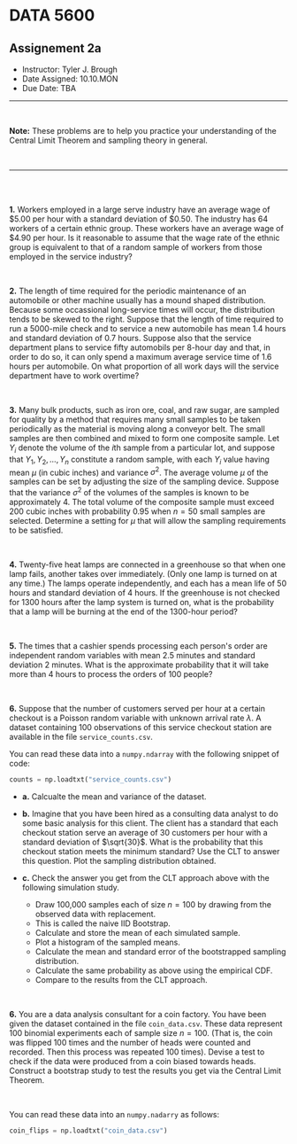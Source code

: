 # __DATA 5600__

## __Assignement 2a__


* Instructor: Tyler J. Brough
* Date Assigned: 10.10.MON
* Due Date: TBA
---

<br>


__Note:__ These problems are to help you practice your understanding of the Central Limit Theorem and sampling theory in general. 

<br>

---

<br>
<br>

__1.__ Workers employed in a large serve industry have an average wage of $\$5.00$ per hour with a standard deviation of $\$0.50$. The industry has 64 workers of a certain ethnic group. These workers have an average wage of $\$4.90$ per hour. Is it reasonable to assume that the wage rate of the ethnic group is equivalent to that of a random sample of workers from those employed in the service industry? 


<br>

__2.__ The length of time required for the periodic maintenance of an automobile or other machine usually has a mound shaped distribution. Because some occassional long-service times will occur, the distribution tends to be skewed to the right. Suppose that the length of time required to run a 5000-mile check and to service a new automobile has mean 1.4 hours and standard deviation of 0.7 hours. Suppose also that the service department plans to service fifty automobils per 8-hour day and that, in order to do so, it can only spend a maximum average service time of 1.6 hours per automobile. On what proportion of all work days will the service department have to work overtime?

<br>

__3.__ Many bulk products, such as iron ore, coal, and raw sugar, are sampled for quality by a method that requires many small samples to be taken periodically as the material is moving along a conveyor belt. The small samples are then combined and mixed to form one composite sample. Let $Y_{i}$ denote the volume of the $i$th sample from a particular lot, and suppose that $Y_{1}, Y_{2}, \ldots, Y_{n}$ constitute a random sample, with each $Y_{i}$ value having mean $\mu$ (in cubic inches) and variance $\sigma^{2}$. The average volume $\mu$ of the samples can be set by adjusting the size of the sampling device. Suppose that the variance $\sigma^{2}$ of the volumes of the samples is known to be approximately 4. The total volume of the composite sample must exceed 200 cubic inches with probability $0.95$ when $n = 50$ small samples are selected. Determine a setting for $\mu$ that will allow the sampling requirements to be satisfied.

<br>

__4.__ Twenty-five heat lamps are connected in a greenhouse so that when one lamp fails, another takes over immediately. (Only one lamp is turned on at any time.) The lamps operate independently, and each has a mean life of 50 hours and standard deviation of 4 hours. If the greenhouse is not checked for 1300 hours after the lamp system is turned on, what is the probability that a lamp will be burning at the end of the 1300-hour period?

<br>

__5.__ The times that a cashier spends processing each person's order are independent random variables with mean 2.5 minutes and standard deviation 2 minutes. What is the approximate probability that it will take more than 4 hours to process the orders of 100 people? 

<br>

__6.__ Suppose that the number of customers served per hour at a certain checkout is a Poisson random variable with unknown arrival rate $\lambda$. A dataset containing 100 observations of this service checkout station are available in the file `service_counts.csv`. 

You can read these data into a `numpy.ndarray` with the following snippet of code: 

```python
counts = np.loadtxt("service_counts.csv")
```

* __a.__ Calcualte the mean and variance of the dataset. 

* __b.__ Imagine that you have been hired as a consulting data analyst to do some basic analysis for this client. The client has a standard that each checkout station serve an average of 30 customers per hour with a standard deviation of $\sqrt{30}$. What is the probability that this checkout station meets the minimum standard? Use the CLT to answer this question. Plot the sampling distribution obtained. 


* __c.__ Check the answer you get from the CLT approach above with the following simulation study.
    - Draw 100,000 samples each of size $n = 100$ by drawing from the observed data with replacement.
    - This is called the naive IID Bootstrap. 
    - Calculate and store the mean of each simulated sample. 
    - Plot a histogram of the sampled means. 
    - Calculate the mean and standard error of the bootstrapped sampling distribution. 
    - Calculate the same probability as above using the empirical CDF. 
    - Compare to the results from the CLT approach. 


<br>

__6.__ You are a data analysis consultant for a coin factory. You have been given the dataset contained in the file `coin_data.csv`. These data represent
100 binomial experiments each of sample size $n = 100$. (That is, the coin was flipped 100 times and the number of heads were counted and recorded. Then this
process was repeated 100 times). Devise a test to check if the data were produced from a coin biased towards heads. Construct a bootstrap study to test the 
results you get via the Central Limit Theorem. 

<br>

You can read these data into an `numpy.nadarry` as follows:

```python
coin_flips = np.loadtxt("coin_data.csv")
```

